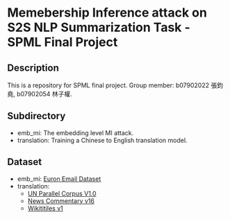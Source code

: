 # Memebership Inference attack on S2S NLP Summarization Task - SPML Final Project
## Description
This is a repository for SPML final project.
Group member: b07902022 張鈞堯, b07902054 林子權.
## Subdirectory 
- emb_mi: The embedding level MI attack. 
- translation: Training a Chinese to English translation model.
## Dataset 
- emb_mi: [Euron Email Dataset](https://www.cs.cmu.edu/~enron/)
- translation: 
    - [UN Parallel Corpus V1.0](https://conferences.unite.un.org/UNCorpus/)
    - [News Commentary v16](https://opus.nlpl.eu/News-Commentary.php)
    - [Wikititiles v1](https://data.statmt.org/wikititles/v1/)
